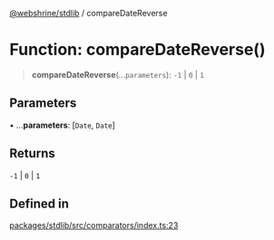 [@webshrine/stdlib](../globals.md) / compareDateReverse

# Function: compareDateReverse()

> **compareDateReverse**(...`parameters`): `-1` \| `0` \| `1`

## Parameters

• ...**parameters**: [`Date`, `Date`]

## Returns

`-1` \| `0` \| `1`

## Defined in

[packages/stdlib/src/comparators/index.ts:23](https://github.com/webshrine/webshrine/blob/0e16c5948921e0c95cce645760c4a8b0855b196b/packages/stdlib/src/comparators/index.ts#L23)

